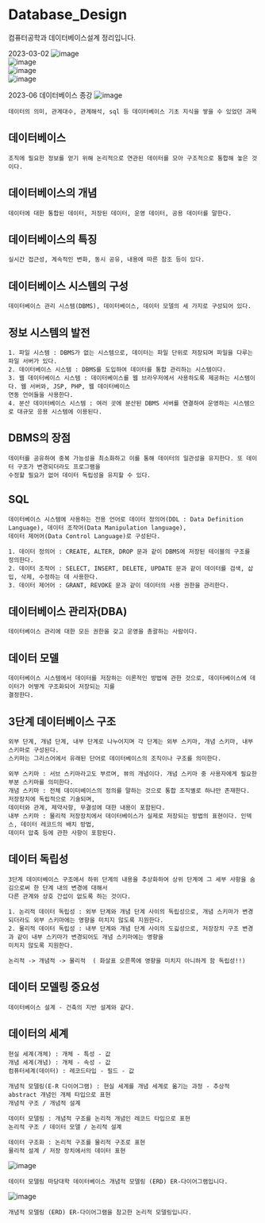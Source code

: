 # Database_Design
컴퓨터공학과 데이터베이스설계 정리입니다. 

2023-03-02
![image](https://user-images.githubusercontent.com/58906858/222395361-293a98dd-31d7-42a0-a78b-9eff5a937ac2.png)      
![image](https://user-images.githubusercontent.com/58906858/222395653-839f49ac-ef08-478a-857c-ea48680ed09b.png)      
![image](https://user-images.githubusercontent.com/58906858/222396023-8f125511-29c6-4999-86f6-3d944e34b8e4.png)      
![image](https://user-images.githubusercontent.com/58906858/222396175-5d94319f-8f45-47f8-9c2a-81637d61118e.png)

2023-06 데이터베이스 종강
![image](https://github.com/chihyeonWON/Database_Design/assets/58906858/9f447902-b7b1-4611-b446-141fa2a71b58)
```
데이터의 의미, 관계대수, 관계해석, sql 등 데이터베이스 기초 지식을 쌓을 수 있었던 과목
```
## 데이터베이스
```
조직에 필요한 정보를 얻기 위해 논리적으로 연관된 데이터를 모아 구조적으로 통합해 놓은 것이다.
```

## 데이터베이스의 개념
```
데이터에 대한 통합된 데이터, 저장된 데이터, 운영 데이터, 공용 데이터를 말한다.
```

## 데이터베이스의 특징
```
실시간 접근성, 계속적인 변화, 동시 공유, 내용에 따른 참조 등이 있다.
```

## 데이터베이스 시스템의 구성
```
데이터베이스 관리 시스템(DBMS), 데이터베이스, 데이터 모델의 세 가지로 구성되어 있다.
```

## 정보 시스템의 발전
```
1. 파일 시스템 : DBMS가 없는 시스템으로, 데이터는 파일 단위로 저장되며 파일을 다루는 파일 서버가 있다.
2. 데이터베이스 시스템 : DBMS를 도입하여 데이터를 통합 관리하는 시스템이다.
3. 웹 데이터베이스 시스템 : 데이터베이스를 웹 브라우저에서 사용하도록 제공하는 시스템이다. 웹 서버와, JSP, PHP, 웹 데이터베이스
연동 언어들을 사용한다.
4. 분산 데이터베이스 시스템 : 여러 곳에 분산된 DBMS 서버를 연결하여 운영하는 시스템으로 대규모 응용 시스템에 이용된다.
```

## DBMS의 장점
```
데이터를 공유하여 중복 가능성을 최소화하고 이를 통해 데이터의 일관성을 유지한다. 또 데이터 구조가 변경되더라도 프로그램을
수정할 필요가 없어 데이터 독립성을 유지할 수 있다.
```

## SQL
```
데이터베이스 시스템에 사용하는 전용 언어로 데이터 정의어(DDL : Data Definition Language), 데이터 조작어(Data Manipulation language), 
데이터 제어어(Data Control Language)로 구성된다.

1. 데이터 정의어 : CREATE, ALTER, DROP 문과 같이 DBMS에 저장된 테이블의 구조를 정의한다.
2. 데이터 조작어 : SELECT, INSERT, DELETE, UPDATE 문과 같이 데이터를 검색, 삽입, 삭제, 수정하는 데 사용한다.
3. 데이터 제어어 : GRANT, REVOKE 문과 같이 데이터의 사용 권한을 관리한다.
```

## 데이터베이스 관리자(DBA)
```
데이터베이스 관리에 대한 모든 권한을 갖고 운영을 총괄하는 사람이다.
```

## 데이터 모델
```
데이터베이스 시스템에서 데이터를 저장하는 이론적인 방법에 관한 것으로, 데이터베이스에 데이터가 어떻게 구조화되어 저장되는 지를 
결정한다.
```

## 3단계 데이터베이스 구조
```
외부 단계, 개념 단계, 내부 단계로 나누어지며 각 단계는 외부 스키마, 개념 스키마, 내부 스키마로 구성된다.
스키마는 그리스어에서 유래된 단어로 데이터베이스의 조직이나 구조를 의미한다.

외부 스키마 : 서브 스키마라고도 부르며, 뷰의 개념이다. 개념 스키마 중 사용자에게 필요한 부분 스키마를 의미한다.
개념 스키마 : 전체 데이터베이스의 정의를 말하는 것으로 통합 조직별로 하나만 존재한다. 저장장치에 독립적으로 기술되며,
데이터와 관계, 제약사항, 무결성에 대한 내용이 포함된다.
내부 스키마 : 물리적 저장장치에서 데이터베이스가 실제로 저장되는 방법의 표현이다. 인덱스, 데이터 레코드의 배치 방법,
데이터 압축 등에 관한 사항이 포함된다.
```

## 데이터 독립성
```
3단계 데이터베이스 구조에서 하위 단계의 내용을 추상화하여 상위 단계에 그 세부 사항을 숨김으로써 한 단계 내의 변경에 대해서
다른 관계와 상호 간섭이 없도록 하는 것이다.

1. 논리적 데이터 독립성 : 외부 단계와 개념 단계 사이의 독립성으로, 개념 스키마가 변경되더라도 외부 스키마에는 영향을 미치지 않도록 지원한다.
2. 물리적 데이터 독립성 : 내부 단계와 개념 단계 사이의 도긻성으로, 저장장치 구조 변경과 같이 내부 스키마가 변경되어도 개념 스키마에는 영향을
미치지 않도록 지원한다.

논리적 -> 개념적 -> 물리적  ( 화살표 오른쪽에 영향을 미치지 아니하게 함 독립성!!)
```

## 데이터 모델링 중요성
```
데이터베이스 설계 - 건축의 지반 설계와 같다. 
```

## 데이터의 세계
```
현실 세계(개체) : 개체 - 특성 - 값
개념 세계(개념) : 개체 - 속성 - 값
컴퓨터세계(데이터) : 레코드타입 - 필드 - 값

개념적 모델링(E-R 다이어그램) : 현실 세계를 개념 세계로 옮기는 과정 - 추상적 abstract 개념인 개체 타입으로 표현
개념적 구조 / 개념적 설계

데이터 모델링 : 개념적 구조를 논리적 개념인 레코드 타입으로 표현
논리적 구조 / 데이터 모델 / 논리적 설계

데이터 구조화 : 논리적 구조를 물리적 구조로 표현
물리적 설계 / 저장 장치에서의 데이터 표현
```
![image](https://github.com/chihyeonWON/Database_Design/assets/58906858/b9cb0440-0d7d-49c2-9e39-ebd0c01953a6)
```
데이터 모델링 마당대학 데이터베이스 개념적 모델링 (ERD) ER-다이어그램입니다.
```
![image](https://github.com/chihyeonWON/Database_Design/assets/58906858/325176da-fa96-4cb8-91b9-449814d6656f)
```
개념적 모델링 (ERD) ER-다이어그램을 참고한 논리적 모델링입니다.
```
